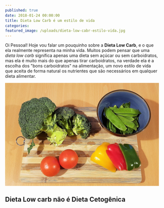 ```yaml
---
published: true
date: 2018-01-24 00:00:00
title: Dieta Low Carb é um estilo de vida
categories:
featured_image: /uploads/dieta-low-cabr-estilo-vida.jpg
---
```


Oi Pessoal! Hoje vou falar um pouquinho sobre a&nbsp;**Dieta Low Carb**, e o que ela realmente representa na minha vida. Muitos podem pensar que uma *dieta low carb* significa apenas uma dieta sem a&ccedil;&uacute;car ou sem carboidratos, mas ela &eacute; muito mais do que apenas tirar carboidratos, na verdade ela &eacute; a escolha dos "bons carboidratos" na alimenta&ccedil;&atilde;o, um novo estilo de vida que aceita de forma natural os nutrientes que s&atilde;o necess&aacute;rios em qualquer dieta alimentar.

![](/uploads/versions/dieta-low-cabr-estilo-vida-saudavel-1---x----1560-1049x---.jpg)

## Dieta Low carb n&atilde;o &eacute; Dieta Cetog&ecirc;nica

&nbsp;

&nbsp;